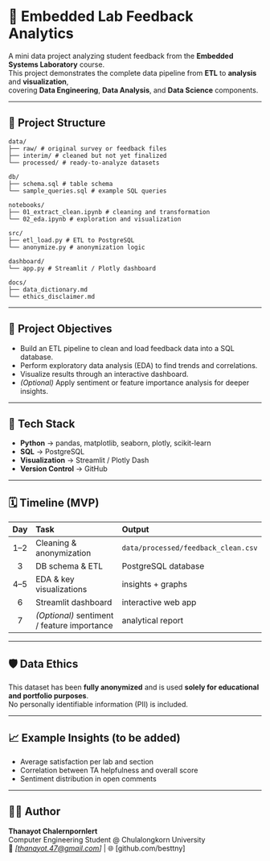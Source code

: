 # 🧩 Embedded Lab Feedback Analytics

A mini data project analyzing student feedback from the **Embedded Systems Laboratory** course.  
This project demonstrates the complete data pipeline from **ETL** to **analysis** and **visualization**,  
covering **Data Engineering**, **Data Analysis**, and **Data Science** components.

---

## 📂 Project Structure

```
data/
├── raw/ # original survey or feedback files
├── interim/ # cleaned but not yet finalized
└── processed/ # ready-to-analyze datasets

db/
├── schema.sql # table schema
└── sample_queries.sql # example SQL queries

notebooks/
├── 01_extract_clean.ipynb # cleaning and transformation
└── 02_eda.ipynb # exploration and visualization

src/
├── etl_load.py # ETL to PostgreSQL
└── anonymize.py # anonymization logic

dashboard/
└── app.py # Streamlit / Plotly dashboard

docs/
├── data_dictionary.md
└── ethics_disclaimer.md
```

---

## 🎯 Project Objectives
- Build an ETL pipeline to clean and load feedback data into a SQL database.  
- Perform exploratory data analysis (EDA) to find trends and correlations.  
- Visualize results through an interactive dashboard.  
- *(Optional)* Apply sentiment or feature importance analysis for deeper insights.

---

## 🧰 Tech Stack
- **Python** → pandas, matplotlib, seaborn, plotly, scikit-learn  
- **SQL** → PostgreSQL  
- **Visualization** → Streamlit / Plotly Dash  
- **Version Control** → GitHub  

---

## 🗓️ Timeline (MVP)
| Day | Task | Output |
|:--:|:--|:--|
| 1–2 | Cleaning & anonymization | `data/processed/feedback_clean.csv` |
| 3 | DB schema & ETL | PostgreSQL database |
| 4–5 | EDA & key visualizations | insights + graphs |
| 6 | Streamlit dashboard | interactive web app |
| 7 | *(Optional)* sentiment / feature importance | analytical report |

---

## 🛡️ Data Ethics
This dataset has been **fully anonymized** and is used **solely for educational and portfolio purposes**.  
No personally identifiable information (PII) is included.

---

## 📈 Example Insights (to be added)
- Average satisfaction per lab and section  
- Correlation between TA helpfulness and overall score  
- Sentiment distribution in open comments  

---

## 👨‍💻 Author
**Thanayot Chalernpornlert**  
Computer Engineering Student @ Chulalongkorn University  
📧 *[thanayot.47@gmail.com]* | 🌐 [github.com/besttny]